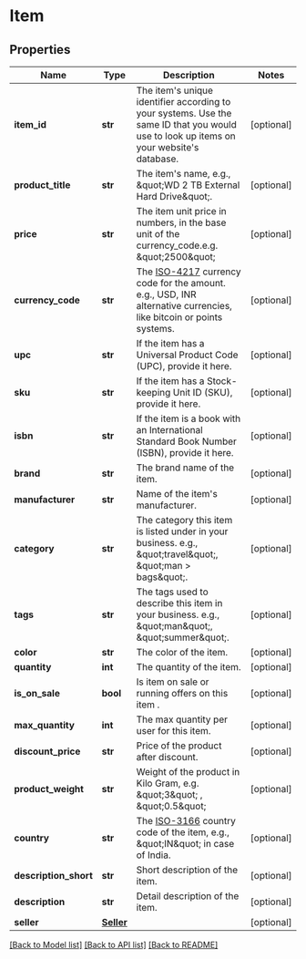 # Item

## Properties
Name | Type | Description | Notes
------------ | ------------- | ------------- | -------------
**item_id** | **str** | The item&#39;s unique identifier according to your systems. Use the same ID that you would use to look up items on your website&#39;s database. | [optional] 
**product_title** | **str** | The item&#39;s name, e.g., \&quot;WD 2 TB External Hard Drive\&quot;. | [optional] 
**price** | **str** | The item unit price in numbers, in the base unit of the currency_code.e.g. \&quot;2500\&quot; | [optional] 
**currency_code** | **str** | The [ISO-4217](http://en.wikipedia.org/wiki/ISO_4217) currency code for the amount. e.g., USD, INR alternative currencies, like bitcoin or points systems. | [optional] 
**upc** | **str** | If the item has a Universal Product Code (UPC), provide it here. | [optional] 
**sku** | **str** | If the item has a Stock-keeping Unit ID (SKU), provide it here. | [optional] 
**isbn** | **str** | If the item is a book with an International Standard Book Number (ISBN), provide it here. | [optional] 
**brand** | **str** | The brand name of the item. | [optional] 
**manufacturer** | **str** | Name of the item&#39;s manufacturer. | [optional] 
**category** | **str** | The category this item is listed under in your business. e.g., \&quot;travel\&quot;, \&quot;man &gt; bags\&quot;. | [optional] 
**tags** | **str** | The tags used to describe this item in your business. e.g., \&quot;man\&quot;, \&quot;summer\&quot;. | [optional] 
**color** | **str** | The color of the item. | [optional] 
**quantity** | **int** | The quantity of the item. | [optional] 
**is_on_sale** | **bool** | Is item on sale or running offers on this item . | [optional] 
**max_quantity** | **int** | The max quantity per user for this item. | [optional] 
**discount_price** | **str** | Price of the product after discount. | [optional] 
**product_weight** | **str** | Weight of the product in Kilo Gram, e.g. \&quot;3\&quot; , \&quot;0.5\&quot; | [optional] 
**country** | **str** | The [ISO-3166](https://en.wikipedia.org/wiki/ISO_3166-1_alpha-2) country code of the item, e.g., \&quot;IN\&quot; in case of India. | [optional] 
**description_short** | **str** | Short description of the item. | [optional] 
**description** | **str** | Detail description of the item. | [optional] 
**seller** | [**Seller**](Seller.md) |  | [optional] 

[[Back to Model list]](../README.md#documentation-for-models) [[Back to API list]](../README.md#documentation-for-api-endpoints) [[Back to README]](../README.md)


